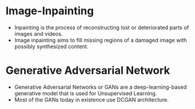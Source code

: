 # Image-Inpainting
- Inpainting is the process of reconstructing lost or deteriorated parts of images and videos.
- Image inpainting aims to fill missing regions of a damaged image with possibly synthesized content.

# Generative Adversarial Network
- Generative Adversarial Networks or GANs are a deep-learning-based generative model that is used for Unsupervised Learning.
- Most of the GANs today in existence use DCGAN architecture.
